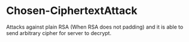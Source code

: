 # Chosen-CiphertextAttack
Attacks against plain RSA (When RSA does not padding) and it is able to send arbitrary cipher  for server to decrypt. 

